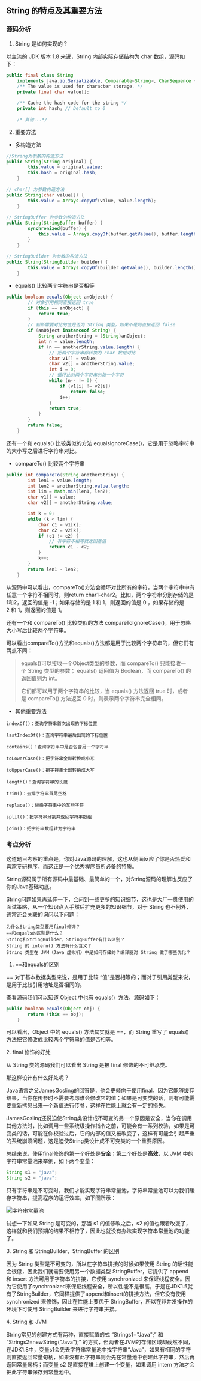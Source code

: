 ## String 的特点及其重要方法

### 源码分析

1. String 是如何实现的？

以主流的 JDK 版本 1.8 来说，String 内部实际存储结构为 char 数组，源码如下：

```java
public final class String
    implements java.io.Serializable, Comparable<String>, CharSequence {
    /** The value is used for character storage. */
    private final char value[];

    /** Cache the hash code for the string */
    private int hash; // Default to 0
    
    /* 其他...*/
```
2. 重要方法

* 多构造方法

```java
//String为参数的构造方法
public String(String original) {
        this.value = original.value;
        this.hash = original.hash;
    }
    
// char[] 为参数构造方法
public String(char value[]) {
        this.value = Arrays.copyOf(value, value.length);
    }
    
// StringBuffer 为参数的构造方法
public String(StringBuffer buffer) {
        synchronized(buffer) {
            this.value = Arrays.copyOf(buffer.getValue(), buffer.length());
        }
    }
    
// StringBuilder 为参数的构造方法
public String(StringBuilder builder) {
        this.value = Arrays.copyOf(builder.getValue(), builder.length());
    }
```

* equals() 比较两个字符串是否相等

```java
public boolean equals(Object anObject) {
        // 对象引用相同直接返回 true
        if (this == anObject) {
            return true;
        }
        // 判断需要对比的值是否为 String 类型，如果不是则直接返回 false
        if (anObject instanceof String) {
            String anotherString = (String)anObject;
            int n = value.length;
            if (n == anotherString.value.length) {
                // 把两个字符串都转换为 char 数组对比
                char v1[] = value;
                char v2[] = anotherString.value;
                int i = 0;
                // 循环比对两个字符串的每一个字符
                while (n-- != 0) {
                    if (v1[i] != v2[i])
                        return false;
                    i++;
                }
                return true;
            }
        }
        return false;
    }
```

还有一个和 equals() 比较类似的方法 equalsIgnoreCase()，它是用于忽略字符串的大小写之后进行字符串对比。

* compareTo() 比较两个字符串

```java
public int compareTo(String anotherString) {
        int len1 = value.length;
        int len2 = anotherString.value.length;
        int lim = Math.min(len1, len2);
        char v1[] = value;
        char v2[] = anotherString.value;

        int k = 0;
        while (k < lim) {
            char c1 = v1[k];
            char c2 = v2[k];
            if (c1 != c2) {
                // 有字符不相等就返回差值
                return c1 - c2;
            }
            k++;
        }
        return len1 - len2;
    }
```

从源码中可以看出，compareTo()方法会循环对比所有的字符，当两个字符串中有任意一个字符不相同时，则return char1-char2。比如，两个字符串分别存储的是1和2，返回的值是 -1；如果存储的是 1 和 1，则返回的值是 0 ，如果存储的是 2 和 1，则返回的值是 1。

还有一个和 compareTo() 比较类似的方法 compareToIgnoreCase()，用于忽略大小写后比较两个字符串。

可以看出compareTo()方法和equals()方法都是用于比较两个字符串的，但它们有两点不同：
> equals()可以接收一个Object类型的参数，而 compareTo() 只能接收一个 String 类型的参数；
> equals() 返回值为 Boolean，而 compareTo() 的返回值则为 int。
> 
> 它们都可以用于两个字符串的比较，当 equals() 方法返回 true 时，或者是 compareTo() 方法返回 0 时，则表示两个字符串完全相同。

* 其他重要方法

```
indexOf()：查询字符串首次出现的下标位置

lastIndexOf()：查询字符串最后出现的下标位置

contains()：查询字符串中是否包含另一个字符串

toLowerCase()：把字符串全部转换成小写

toUpperCase()：把字符串全部转换成大写

length()：查询字符串的长度

trim()：去掉字符串首尾空格

replace()：替换字符串中的某些字符

split()：把字符串分割并返回字符串数组

join()：把字符串数组转为字符串
```

### 考点分析

这道题目考察的重点是，你对Java源码的理解，这也从侧面反应了你是否热爱和喜欢专研程序，而这正是一个优秀程序员所必备的特质。

String源码属于所有源码中最基础、最简单的一个，对String源码的理解也反应了你的Java基础功底。

String问题如果再延伸一下，会问到一些更多的知识细节，这也是大厂一贯使用的面试策略，从一个知识点入手然后扩充更多的知识细节，对于 String 也不例外，通常还会关联的询问以下问题：

```
为什么String类型要用final修饰？
==和equals的区别是什么？
String和StringBuilder、StringBuffer有什么区别？
String 的 intern() 方法有什么含义？
String 类型在 JVM（Java 虚拟机）中是如何存储的？编译器对 String 做了哪些优化？
```

1. ==和equals的区别

== 对于基本数据类型来说，是用于比较 “值”是否相等的；而对于引用类型来说，是用于比较引用地址是否相同的。

查看源码我们可以知道 Object 中也有 equals()  方法，源码如下：

```java
public boolean equals(Object obj) {
        return (this == obj);
    }
```

可以看出，Object 中的 equals() 方法其实就是 ==，而 String 重写了 equals() 方法把它修改成比较两个字符串的值是否相等。

2. final 修饰的好处

从 String 类的源码我们可以看出 String 是被 final 修饰的不可继承类。

那这样设计有什么好处呢？

Java语言之父JamesGosling的回答是，他会更倾向于使用final，因为它能够缓存结果，当你在传参时不需要考虑谁会修改它的值；如果是可变类的话，则有可能需要重新拷贝出来一个新值进行传参，这样在性能上就会有一定的损失。

JamesGosling还说迫使String类设计成不可变的另一个原因是安全，当你在调用其他方法时，比如调用一些系统级操作指令之前，可能会有一系列校验，如果是可变类的话，可能在你校验过后，它的内部的值又被改变了，这样有可能会引起严重的系统崩溃问题，这是迫使String类设计成不可变类的一个重要原因。

总结来说，使用final修饰的第一个好处是**安全**；第二个好处是**高效**，以 JVM 中的字符串常量池来举例，如下两个变量：

```java
String s1 = "java";
String s2 = "java";
```

只有字符串是不可变时，我们才能实现字符串常量池，字符串常量池可以为我们缓存字符串，提高程序的运行效率，如下图所示：

![字符串常量池](/pic/字符串常量池.png)

试想一下如果 String 是可变的，那当 s1 的值修改之后，s2 的值也跟着改变了，这样就和我们预期的结果不相符了，因此也就没有办法实现字符串常量池的功能了。

3. String 和 StringBuilder、StringBuffer 的区别

因为 String 类型是不可变的，所以在字符串拼接的时候如果使用 String 的话性能会很低，因此我们就需要使用另一个数据类型 StringBuffer，它提供了 append 和 insert 方法可用于字符串的拼接，它使用 synchronized 来保证线程安全。因为它使用了synchronized来保证线程安全，所以性能不是很高，于是在JDK1.5就有了StringBuilder，它同样提供了append和insert的拼接方法，但它没有使用 synchronized 来修饰，因此在性能上要优于 StringBuffer，所以在非并发操作的环境下可使用 StringBuilder 来进行字符串拼接。

4. String 和 JVM

String常见的创建方式有两种，直接赋值的式 “Strings1="Java";” 和 “Strings2=newString("Java");” 的方式，但两者在JVM的存储区域却截然不同，在JDK1.8中，变量s1会先去字符串常量池中找字符串“Java”，如果有相同的字符则直接返回常量句柄，如果没有此字符串则会先在常量池中创建此字符串，然后再返回常量句柄；而变量 s2 是直接在堆上创建一个变量，如果调用 intern 方法才会把此字符串保存到常量池中。

